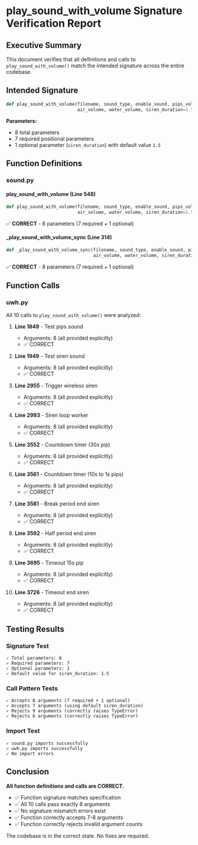 # play_sound_with_volume Signature Verification Report

## Executive Summary

This document verifies that all definitions and calls to `play_sound_with_volume()` match the intended signature across the entire codebase.

## Intended Signature

```python
def play_sound_with_volume(filename, sound_type, enable_sound, pips_volume, siren_volume, 
                           air_volume, water_volume, siren_duration=1.5)
```

**Parameters:**
- 8 total parameters
- 7 required positional parameters
- 1 optional parameter (`siren_duration`) with default value `1.5`

## Function Definitions

### sound.py

#### play_sound_with_volume (Line 548)
```python
def play_sound_with_volume(filename, sound_type, enable_sound, pips_volume, siren_volume, 
                           air_volume, water_volume, siren_duration=1.5):
```
✅ **CORRECT** - 8 parameters (7 required + 1 optional)

#### _play_sound_with_volume_sync (Line 314)
```python
def _play_sound_with_volume_sync(filename, sound_type, enable_sound, pips_volume, siren_volume, 
                                 air_volume, water_volume, siren_duration=1.5):
```
✅ **CORRECT** - 8 parameters (7 required + 1 optional)

## Function Calls

### uwh.py

All 10 calls to `play_sound_with_volume()` were analyzed:

1. **Line 1849** - Test pips sound
   - Arguments: 8 (all provided explicitly)
   - ✅ CORRECT

2. **Line 1949** - Test siren sound
   - Arguments: 8 (all provided explicitly)
   - ✅ CORRECT

3. **Line 2955** - Trigger wireless siren
   - Arguments: 8 (all provided explicitly)
   - ✅ CORRECT

4. **Line 2993** - Siren loop worker
   - Arguments: 8 (all provided explicitly)
   - ✅ CORRECT

5. **Line 3552** - Countdown timer (30s pip)
   - Arguments: 8 (all provided explicitly)
   - ✅ CORRECT

6. **Line 3561** - Countdown timer (10s to 1s pips)
   - Arguments: 8 (all provided explicitly)
   - ✅ CORRECT

7. **Line 3581** - Break period end siren
   - Arguments: 8 (all provided explicitly)
   - ✅ CORRECT

8. **Line 3592** - Half period end siren
   - Arguments: 8 (all provided explicitly)
   - ✅ CORRECT

9. **Line 3695** - Timeout 15s pip
   - Arguments: 8 (all provided explicitly)
   - ✅ CORRECT

10. **Line 3726** - Timeout end siren
    - Arguments: 8 (all provided explicitly)
    - ✅ CORRECT

## Testing Results

### Signature Test
```
✓ Total parameters: 8
✓ Required parameters: 7
✓ Optional parameters: 1
✓ Default value for siren_duration: 1.5
```

### Call Pattern Tests
```
✓ Accepts 8 arguments (7 required + 1 optional)
✓ Accepts 7 arguments (using default siren_duration)
✓ Rejects 9 arguments (correctly raises TypeError)
✓ Rejects 6 arguments (correctly raises TypeError)
```

### Import Test
```
✓ sound.py imports successfully
✓ uwh.py imports successfully
✓ No import errors
```

## Conclusion

**All function definitions and calls are CORRECT.**

- ✅ Function signature matches specification
- ✅ All 10 calls pass exactly 8 arguments
- ✅ No signature mismatch errors exist
- ✅ Function correctly accepts 7-8 arguments
- ✅ Function correctly rejects invalid argument counts

The codebase is in the correct state. No fixes are required.
